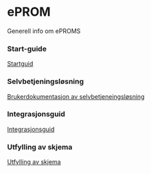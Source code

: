 # ePROM

Generell info om ePROMS

### Start-guide
[Startguid](Startguid)


### Selvbetjeningsløsning
[Brukerdokumentasjon av selvbetjeneingsløsning](Brukerdokumentasjon%20av%20selvbetjeneingsløsning)

### Integrasjonsguid
[Integrasjonsguid](Integrasjonsguid)

### Utfylling av skjema
[Utfylling av skjema](Utfylling%20av%20skjema)
